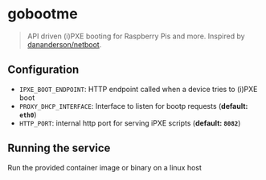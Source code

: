 # gobootme
> API driven (i)PXE booting for Raspberry Pis and more. Inspired by [dananderson/netboot](https://github.com/danderson/netboot).

## Configuration
- `IPXE_BOOT_ENDPOINT`: HTTP endpoint called when a device tries to (i)PXE boot
- `PROXY_DHCP_INTERFACE`: Interface to listen for bootp requests (**default: `eth0`**)
- `HTTP_PORT`: internal http port for serving iPXE scripts (**default: `8082`**)

## Running the service
Run the provided container image or binary on a linux host
